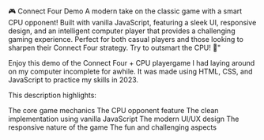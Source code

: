 🎮 Connect Four Demo 
A modern take on the classic game with a smart CPU opponent! Built with vanilla JavaScript, featuring a sleek UI, responsive design, and an intelligent computer player that provides a challenging gaming experience. Perfect for both casual players and those looking to sharpen their Connect Four strategy. Try to outsmart the CPU! 🤖"

Enjoy this demo of the Connect Four + CPU playergame I had laying around on my computer incomplete for awhile. It was made using HTML, CSS, and JavaScript to practice my skills in 2023.

This description highlights:

The core game mechanics
The CPU opponent feature
The clean implementation using vanilla JavaScript
The modern UI/UX design
The responsive nature of the game
The fun and challenging aspects
